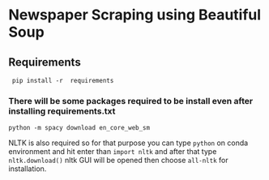 # Newspaper Scraping using Beautiful Soup

## Requirements

``` pip install -r  requirements```

<h3> There will be some packages required to be install even after installing requirements.txt </h3>

``` python -m spacy download en_core_web_sm ```

NLTK is also required so for that purpose you can type ``` python ``` on conda environment and hit enter than ```import nltk```  and after that type ```nltk.download()``` nltk GUI will be opened then choose ``` all-nltk ``` for installation.

